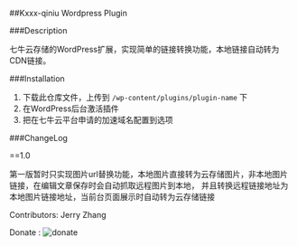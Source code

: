 ##Kxxx-qiniu Wordpress Plugin


###Description

七牛云存储的WordPress扩展，实现简单的链接转换功能，本地链接自动转为CDN链接。

###Installation

1. 下载此仓库文件，上传到 `/wp-content/plugins/plugin-name` 下
2. 在WordPress后台激活插件
3. 把在七牛云平台申请的加速域名配置到选项

###ChangeLog

==1.0

第一版暂时只实现图片url替换功能，本地图片直接转为云存储图片，非本地图片链接，在编辑文章保存时会自动抓取远程图片到本地，
并且转换远程链接地址为本地图片链接地址，当前台页面展示时自动转为云存储链接

Contributors: Jerry Zhang

Donate : ![donate](http://images.kelenews.com/IMG_20170818_154319.jpg "Jerry")

